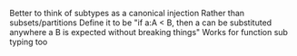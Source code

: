 Better to think of subtypes as a canonical injection 
Rather than subsets/partitions
Define it to be "if a:A < B, then a can be substituted anywhere a B is expected without breaking things"
Works for function sub typing too
